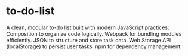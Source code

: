 # to-do-list
A clean, modular to-do list built with modern JavaScript practices:  Composition to organize code logically.  Webpack for bundling modules efficiently.  JSON to structure and store task data.  Web Storage API (localStorage) to persist user tasks.  npm for dependency management.
